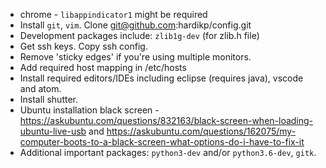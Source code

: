 * chrome - `libappindicator1` might be required
* Install `git`, `vim`. Clone git@github.com:hardikp/config.git
* Development packages include: `zlib1g-dev` (for zlib.h file)
* Get ssh keys. Copy ssh config.
* Remove 'sticky edges' if you're using multiple monitors.
* Add required host mapping in /etc/hosts
* Install required editors/IDEs including eclipse (requires java), vscode and atom.
* Install shutter.
* Ubuntu installation black screen - https://askubuntu.com/questions/832163/black-screen-when-loading-ubuntu-live-usb and https://askubuntu.com/questions/162075/my-computer-boots-to-a-black-screen-what-options-do-i-have-to-fix-it
* Additional important packages: `python3-dev` and/or `python3.6-dev`, `gitk`.

